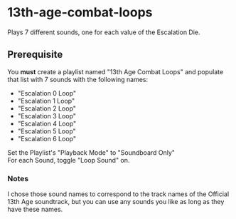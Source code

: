 # 13th-age-combat-loops
Plays 7 different sounds, one for each value of the Escalation Die.

## Prerequisite
You **must** create a playlist named "13th Age Combat Loops" and populate that list with 7 sounds with the following names:  
- "Escalation 0 Loop"
- "Escalation 1 Loop"
- "Escalation 2 Loop"
- "Escalation 3 Loop"
- "Escalation 4 Loop"
- "Escalation 5 Loop"
- "Escalation 6 Loop"

Set the Playlist's "Playback Mode" to "Soundboard Only"  
For each Sound, toggle "Loop Sound" on.  

### Notes
I chose those sound names to correspond to the track names of the Official 13th Age soundtrack, but you can use any sounds you like as long as they have these names.

